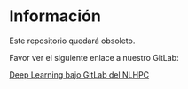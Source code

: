 # Información

Este repositorio quedará obsoleto.

Favor ver el siguiente enlace a nuestro GitLab:

[Deep Learning bajo GitLab del NLHPC](http://gitlab.nlhpc.cl/publico-nlhpc/deep-learning-course)
